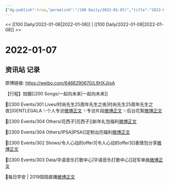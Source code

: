```yaml
---
{"dg-publish":true,"permalink":"/100 Daily/2022-01-07/","title":"2022-01-07","created":"2022-12-22T16:43:34.000+08:00","updated":"2023-04-11T14:46:35.094+08:00"}
---
```



<< [[100 Daily/2022-01-06\|2022-01-06]] | [[100 Daily/2022-01-08\|2022-01-08]] >>

# 2022-01-07

## 资讯站 记录

原博链接: https://weibo.com/6466290670/L9HXJiisA

【行程】拍摄[[200 Songs/一起向未来\|一起向未来]]

🌟[[300 Events/301 Lives/时尚先生25周年先生之夜\|时尚先生25周年先生之夜]]GENTLEGALA
✨个人专访[微博正文](https://m.weibo.cn/6466290670/4723055869296792)
✨专访片段[微博正文](https://m.weibo.cn/6466290670/4723112572357611)
✨后台花絮[微博正文](https://m.weibo.cn/6466290670/4722970674855998)

🌟[[300 Events/304 Others/花西子\|花西子]]新年礼包福利[微博正文](https://m.weibo.cn/6466290670/4722946561541434)

🌟[[300 Events/304 Others/IPSA\|IPSA]]定制台历福利[微博正文](https://m.weibo.cn/6466290670/4723075810331213)

🌟[[300 Events/302 Shows/令人心动的offer3\|令人心动的offer3]]表情包分享[微博正文](https://m.weibo.cn/6466290670/4723026354505195)

🌟[[300 Events/303 Data/华语音乐打歌中心\|华语音乐打歌中心]]冠军单曲[微博正文](https://m.weibo.cn/6466290670/4722992900999225)

🌟每日早安 | 2019陌陌直播[微博正文](https://m.weibo.cn/6466290670/4722918284855579)
